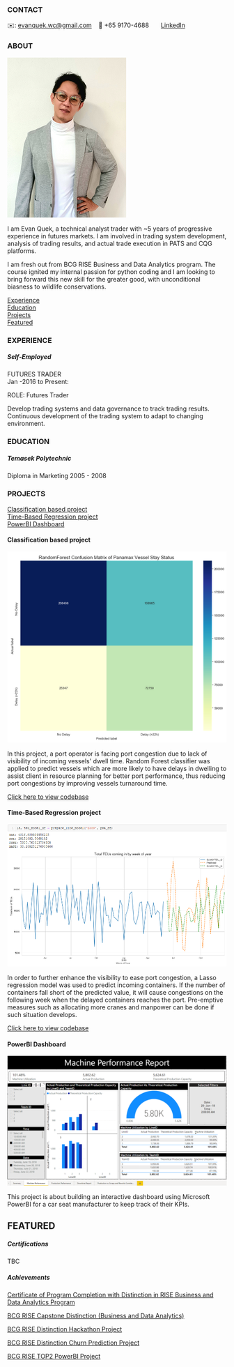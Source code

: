 <!-- CONTACT Section Starts -->
### CONTACT

<!-- Add your details -->
✉️: evanquek.wc@gmail.com
&nbsp;&nbsp; 📲 +65 9170-4688
&nbsp;&nbsp;&nbsp;&nbsp;&nbsp; [LinkedIn](https://www.linkedin.com/in/evan-quek-0201a556/) 
<!-- CONTACT Section Ends -->

<!-- ABOUT Section Starts -->
### ABOUT
<!-- Add link to your picture -->

![alt text](https://raw.githubusercontent.com/Evan-Quek/Evan-Quek/main/images/Gradto_resized.png)

<!-- Add your details -->

I am Evan Quek, a technical analyst trader with ~5 years of progressive experience in futures markets. I am involved in trading system development, analysis of trading results, and actual trade execution in PATS and CQG platforms.

I am fresh out from BCG RISE Business and Data Analytics program. The course ignited my internal passion for python coding and I am looking to bring forward this new skill for the greater good, with unconditional biasness to wildlife conservations. 


<!-- Add link to the sections -->
[Experience](#experience) <br>
[Education](#education) <br>
[Projects](#projects) <br>
[Featured](#featured) <br> 

<!-- ABOUT Section Ends -->

<!-- EXPERIENCE Section Starts -->
### EXPERIENCE
<!-- Add your details -->
##### Self-Employed
FUTURES TRADER<br>
Jan -2016 to Present:

ROLE: Futures Trader

Develop trading systems and data governance to track trading results.
Continuous development of the trading system to adapt to changing environment.

<!-- EXPERIENCE Section Ends -->

<!-- EDUCATION Section Starts -->
### EDUCATION
<!-- Add your details -->
##### Temasek Polytechnic
Diploma in Marketing 2005 - 2008

<!-- EDUCATION Section Ends -->

<!-- PROJECTS Section Starts -->
### PROJECTS
<!-- Add your details -->

[Classification based project](#classification-based-project) <br>
[Time-Based Regression project](#time-based-regression-project) <br>
[PowerBI Dashboard](#powerbi-dashboard) <br>

<!-- Add your details -->

#### Classification based project
![alt text](https://raw.githubusercontent.com/Evan-Quek/Evan-Quek/main/images/Panamax_rf.PNG)

In this project, a port operator is facing port congestion due to lack of visibility of incoming vessels' dwell time. Random Forest classifier was applied to predict vessels which are more likely to have delays in dwelling to assist client in resource planning for better port performance, thus reducing port congestions by improving vessels turnaround time.

[Click here to view codebase](https://github.com/Evan-Quek/Evan-Quek/blob/main/codes/Tenith_working.ipynb)

#### Time-Based Regression project
![alt text](https://raw.githubusercontent.com/Evan-Quek/Evan-Quek/main/images/teu_regression.PNG)

In order to further enhance the visibility to ease port congestion, a Lasso regression model was used to predict incoming containers. If the number of containers fall short of the predicted value, it will cause congestions on the following week when the delayed containers reaches the port. Pre-emptive measures such as allocating more cranes and manpower can be done if such situation develops.

[Click here to view codebase](https://github.com/Evan-Quek/Evan-Quek/blob/main/codes/Tenith_working.ipynb)

#### PowerBI Dashboard
![alt text](https://raw.githubusercontent.com/Evan-Quek/Evan-Quek/main/images/dsahboard.PNG)

This project is about building an interactive dashboard using Microsoft PowerBI for a car seat manufacturer to keep track of their KPIs.

<!-- PROJECTS Section Ends -->

<!-- FEATURED Section Starts -->
## FEATURED
<!-- Add your details -->
##### Certifications
TBC

##### Achievements
[Certificate of Program Completion with Distinction in RISE Business and Data Analytics Program](https://raw.githubusercontent.com/Evan-Quek/Evan-Quek/main/images/QUEK%20WEICONG%20EVAN.pdf) <br>

[BCG RISE Capstone Distinction (Business and Data Analytics)](https://www.credly.com/badges/d4cc25d9-08ed-4cd4-84ae-aca4594c7fb3) <br>

[BCG RISE Distinction Hackathon Project](https://www.credly.com/badges/b9fcae87-3f40-4ce8-bde5-ba9c5ec365f1?source=linked_in_profile) <br>

[BCG RISE Distinction Churn Prediction Project](https://www.credly.com/badges/1694e8ef-b1a9-420e-8d0d-e606e23ca1e7?source=linked_in_profile) <br>

[BCG RISE TOP2 PowerBI Project](https://www.credly.com/badges/f1462f2f-5c8e-45f9-a18d-471f9168d022?source=linked_in_profile) <br>




<!-- FEATURED Section Ends -->


<!---
Evan-Quek/Evan-Quek is a ✨ special ✨ repository because its `README.md` (this file) appears on your GitHub profile.
You can click the Preview link to take a look at your changes.
--->

